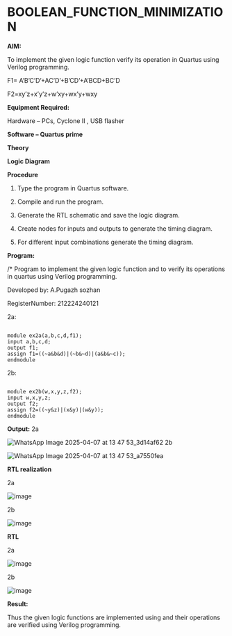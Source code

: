 # BOOLEAN_FUNCTION_MINIMIZATION

**AIM:**

To implement the given logic function verify its operation in Quartus using Verilog programming.

F1= A’B’C’D’+AC’D’+B’CD’+A’BCD+BC’D 

F2=xy’z+x’y’z+w’xy+wx’y+wxy

**Equipment Required:**

Hardware – PCs, Cyclone II , USB flasher

**Software – Quartus prime**

**Theory**

**Logic Diagram**

**Procedure**

1.	Type the program in Quartus software.

2.	Compile and run the program.

3.	Generate the RTL schematic and save the logic diagram.

4.	Create nodes for inputs and outputs to generate the timing diagram.

5.	For different input combinations generate the timing diagram.


**Program:**

/* Program to implement the given logic function and to verify its operations in quartus using Verilog programming. 

Developed by: A.Pugazh sozhan

RegisterNumber: 212224240121

2a:
~~~

module ex2a(a,b,c,d,f1);
input a,b,c,d;
output f1;
assign f1=((~a&b&d)|(~b&~d)|(a&b&~c));
endmodule

~~~

2b:

~~~

module ex2b(w,x,y,z,f2);
input w,x,y,z;
output f2;
assign f2=((~y&z)|(x&y)|(w&y));
endmodule

~~~


**Output:**
2a

![WhatsApp Image 2025-04-07 at 13 47 53_3d14af62](https://github.com/user-attachments/assets/15e2961a-41c4-4d22-a43d-d2a3f304a2e5)
2b

![WhatsApp Image 2025-04-07 at 13 47 53_a7550fea](https://github.com/user-attachments/assets/b1b7670f-d398-4a7e-bff4-ed97c84adae3)



**RTL realization**

 2a

 ![image](https://github.com/user-attachments/assets/dddb8603-3dea-4f5e-8c6a-8683bb223f10)

 2b

 ![image](https://github.com/user-attachments/assets/4341ab35-ca6d-4325-b080-91ff78e6ce47)





**RTL**

2a

![image](https://github.com/user-attachments/assets/e823398d-3411-4f2b-988b-1032760bd901)

2b

![image](https://github.com/user-attachments/assets/7b665ec5-cd5b-4181-a623-96d5fdaa0f2b)





**Result:**



Thus the given logic functions are implemented using and their operations are verified using Verilog programming.

